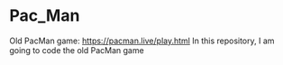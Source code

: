 # Pac_Man
Old PacMan game: https://pacman.live/play.html
In this repository, I am going to code the old PacMan game
